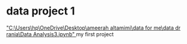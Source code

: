 # data project 1

["C:\Users\hp\OneDrive\Desktop\ameerah altamimi\data for me\data dr rania\Data Analysis3.ipynb" 
](https://ameerah-da.github.io/ameerah-/)
my first project 




